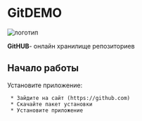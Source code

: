 # GitDEMO

![логотип](https://encrypted-tbn0.gstatic.com/images?q=tbn:ANd9GcScexj3CpRLnC6yV98CZM1a217U1jI58mOAIwvpdSrPm6YWH2ju0p6iNd1v3uv-GS0KTEg&usqp=CAU)

**GitHUB**- онлайн хранилище репозиториев

## Начало работы

Установите приложение:

     * Зайдите на сайт (https://github.com)
     * Скачайте пакет установки
     * Установите приложение
